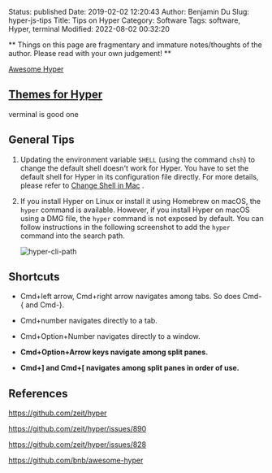 Status: published
Date: 2019-02-02 12:20:43
Author: Benjamin Du
Slug: hyper-js-tips
Title: Tips on Hyper
Category: Software
Tags: software, Hyper, terminal
Modified: 2022-08-02 00:32:20

**
Things on this page are fragmentary and immature notes/thoughts of the author.
Please read with your own judgement!
**

[Awesome Hyper](https://github.com/bnb/awesome-hyper)

## [Themes for Hyper](https://hyper.is/themes)
verminal is good one

## General Tips

1. Updating the environment variable `SHELL` (using the command `chsh`)
    to change the default shell doesn't work for Hyper.
    You have to set the default shell for Hyper in its configuration file directly.
    For more details,
    please refer to
    [Change Shell in Mac](http://www.legendu.net/en/blog/change-shell-in-mac/)
    .

2. If you install Hyper on Linux 
    or install it using Homebrew on macOS,
    the `hyper` command is available.
    However,
    if you install Hyper on macOS using a DMG file, 
    the `hyper` command is not exposed by default.
    You can follow instructions in the following screenshot 
    to add the `hyper` command into the search path.

    ![hyper-cli-path](https://user-images.githubusercontent.com/824507/182229511-b5a6aeb4-903d-4ee6-a7fb-67685c61e3df.png)

## Shortcuts

* Cmd+left arrow, Cmd+right arrow navigates among tabs. So does Cmd-{ and Cmd-}.

* Cmd+number navigates directly to a tab.

* Cmd+Option+Number navigates directly to a window.

* **Cmd+Option+Arrow keys navigate among split panes.**

* **Cmd+] and Cmd+[ navigates among split panes in order of use.**

## References

https://github.com/zeit/hyper

https://github.com/zeit/hyper/issues/890

https://github.com/zeit/hyper/issues/828

https://github.com/bnb/awesome-hyper

